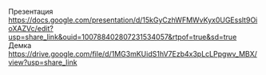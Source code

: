 Презентация
https://docs.google.com/presentation/d/15kGyCzhWFMWvKyx0UGEsslt9OioXAZVc/edit?usp=share_link&ouid=100788402807231534057&rtpof=true&sd=true
Демка
https://drive.google.com/file/d/1MG3mKUidS1hV7Ezb4x3pLcLPpgwv_MBX/view?usp=share_link
